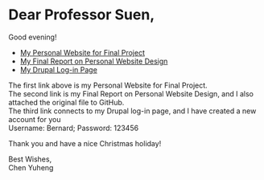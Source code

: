 # Dear Professor Suen,<br> 

Good evening!
- [My Personal Website for Final Project](http://dev-edward-chen.pantheonsite.io/Personal_Website_of_Chen_Yuheng/HOME.html)
- [My Final Report on Personal Website Design](http://dev-edward-chen.pantheonsite.io/Final%20Report%20on%20Personal%20Website%20Design%20by%20Chen%20Yuheng.pdf)
- [My Drupal Log-in Page](http://dev-edward-chen.pantheonsite.io/)<br>

The first link above is my Personal Website for Final Project.<br>
The second link is my Final Report on Personal Website Design, and I also attached the original file to GitHub.<br>
The third link connects to my Drupal log-in page, and I have created a new account for you<br> 
Username: Bernard; Password: 123456<br>

Thank you and have a nice Christmas holiday!

Best Wishes,<br>
Chen Yuheng

